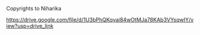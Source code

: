 Copyrights to Niharika

https://drive.google.com/file/d/1U3bPhQKqyai84wOtMJa78KAb3VYsqwIY/view?usp=drive_link